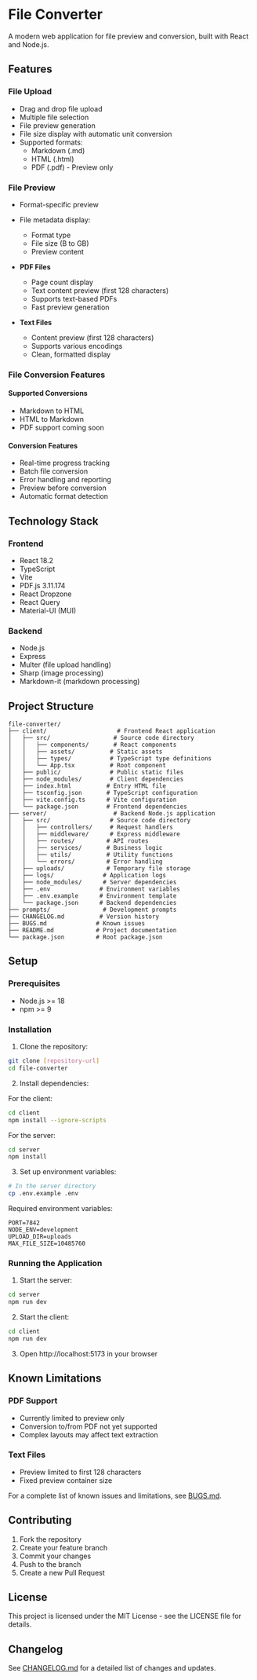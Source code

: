# File Converter

A modern web application for file preview and conversion, built with React and Node.js.

## Features

### File Upload
- Drag and drop file upload
- Multiple file selection
- File preview generation
- File size display with automatic unit conversion
- Supported formats:
  * Markdown (.md)
  * HTML (.html)
  * PDF (.pdf) - Preview only

### File Preview
- Format-specific preview
- File metadata display:
  * Format type
  * File size (B to GB)
  * Preview content

- **PDF Files**
  - Page count display
  - Text content preview (first 128 characters)
  - Supports text-based PDFs
  - Fast preview generation

- **Text Files**
  - Content preview (first 128 characters)
  - Supports various encodings
  - Clean, formatted display

### File Conversion Features

#### Supported Conversions
- Markdown to HTML
- HTML to Markdown
- PDF support coming soon

#### Conversion Features
- Real-time progress tracking
- Batch file conversion
- Error handling and reporting
- Preview before conversion
- Automatic format detection

## Technology Stack

### Frontend
- React 18.2
- TypeScript
- Vite
- PDF.js 3.11.174
- React Dropzone
- React Query
- Material-UI (MUI)

### Backend
- Node.js
- Express
- Multer (file upload handling)
- Sharp (image processing)
- Markdown-it (markdown processing)

## Project Structure

```
file-converter/
├── client/                    # Frontend React application
│   ├── src/                  # Source code directory
│   │   ├── components/       # React components
│   │   ├── assets/          # Static assets
│   │   ├── types/           # TypeScript type definitions
│   │   └── App.tsx          # Root component
│   ├── public/              # Public static files
│   ├── node_modules/        # Client dependencies
│   ├── index.html          # Entry HTML file
│   ├── tsconfig.json       # TypeScript configuration
│   ├── vite.config.ts      # Vite configuration
│   └── package.json        # Frontend dependencies
├── server/                   # Backend Node.js application
│   ├── src/                 # Source code directory
│   │   ├── controllers/     # Request handlers
│   │   ├── middleware/      # Express middleware
│   │   ├── routes/         # API routes
│   │   ├── services/       # Business logic
│   │   ├── utils/          # Utility functions
│   │   └── errors/         # Error handling
│   ├── uploads/            # Temporary file storage
│   ├── logs/              # Application logs
│   ├── node_modules/      # Server dependencies
│   ├── .env              # Environment variables
│   ├── .env.example      # Environment template
│   └── package.json      # Backend dependencies
├── prompts/               # Development prompts
├── CHANGELOG.md          # Version history
├── BUGS.md              # Known issues
├── README.md            # Project documentation
└── package.json         # Root package.json
```

## Setup

### Prerequisites
- Node.js >= 18
- npm >= 9

### Installation

1. Clone the repository:
```bash
git clone [repository-url]
cd file-converter
```

2. Install dependencies:

For the client:
```bash
cd client
npm install --ignore-scripts
```

For the server:
```bash
cd server
npm install
```

3. Set up environment variables:
```bash
# In the server directory
cp .env.example .env
```

Required environment variables:
```
PORT=7842
NODE_ENV=development
UPLOAD_DIR=uploads
MAX_FILE_SIZE=10485760
```

### Running the Application

1. Start the server:
```bash
cd server
npm run dev
```

2. Start the client:
```bash
cd client
npm run dev
```

3. Open http://localhost:5173 in your browser

## Known Limitations

### PDF Support
- Currently limited to preview only
- Conversion to/from PDF not yet supported
- Complex layouts may affect text extraction

### Text Files
- Preview limited to first 128 characters
- Fixed preview container size

For a complete list of known issues and limitations, see [BUGS.md](BUGS.md).

## Contributing

1. Fork the repository
2. Create your feature branch
3. Commit your changes
4. Push to the branch
5. Create a new Pull Request

## License

This project is licensed under the MIT License - see the LICENSE file for details.

## Changelog

See [CHANGELOG.md](CHANGELOG.md) for a detailed list of changes and updates.
